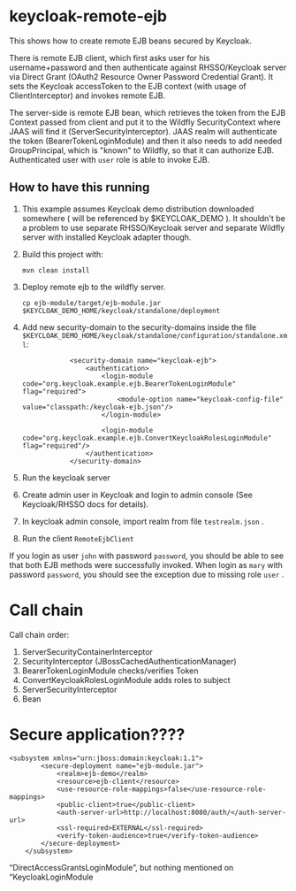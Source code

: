 # keycloak-remote-ejb

This shows how to create remote EJB beans secured by Keycloak.

There is remote EJB client, which first asks user for his username+password and then authenticate against RHSSO/Keycloak server via
Direct Grant (OAuth2 Resource Owner Password Credential Grant). It sets the Keycloak accessToken to the EJB context (with usage of ClientInterceptor) and invokes remote EJB.

The server-side is remote EJB bean, which retrieves the token from the EJB Context passed from client and put it to the Wildfly SecurityContext where JAAS 
will find it (ServerSecurityInterceptor). JAAS realm will authenticate the token (BearerTokenLoginModule) and then it also needs to 
add needed GroupPrincipal, which is "known" to Wildfly, so that it can authorize EJB. Authenticated user with `user` role is able to invoke EJB.


How to have this running
------------------------
1. This example assumes Keycloak demo distribution downloaded somewhere ( will be referenced by $KEYCLOAK_DEMO ). It shouldn't be a problem
 to use separate RHSSO/Keycloak server and separate Wildfly server with installed Keycloak adapter though.
 
 
2. Build this project with: 
    ````
    mvn clean install
    ````

3. Deploy remote ejb to the wildfly server. 
    ````
    cp ejb-module/target/ejb-module.jar $KEYCLOAK_DEMO_HOME/keycloak/standalone/deployment
    ````

4. Add new security-domain to the security-domains inside the file `$KEYCLOAK_DEMO_HOME/keycloak/standalone/configuration/standalone.xml`:
    ````
                <security-domain name="keycloak-ejb">
                    <authentication>
                        <login-module code="org.keycloak.example.ejb.BearerTokenLoginModule" flag="required">
                            <module-option name="keycloak-config-file" value="classpath:/keycloak-ejb.json"/>
                        </login-module>
   
                        <login-module code="org.keycloak.example.ejb.ConvertKeycloakRolesLoginModule" flag="required"/>
                    </authentication>
                </security-domain>
    ````

5. Run the keycloak server

6. Create admin user in Keycloak and login to admin console (See Keycloak/RHSSO docs for details).

7. In keycloak admin console, import realm from file `testrealm.json` .

8. Run the client `RemoteEjbClient` 

If you login as user `john` with password `password`, you should be able to see that both EJB methods were successfully invoked.
When login as `mary` with password `password`, you should see the exception due to missing role `user` .

# Call chain

Call chain order:

1. ServerSecurityContainerInterceptor
2. SecurityInterceptor (JBossCachedAuthenticationManager)
3. BearerTokenLoginModule checks/verifies Token
4. ConvertKeycloakRolesLoginModule adds roles to subject
5. ServerSecurityInterceptor
6. Bean

# Secure application????

    <subsystem xmlns="urn:jboss:domain:keycloak:1.1">
            <secure-deployment name="ejb-module.jar">
                <realm>ejb-demo</realm>
                <resource>ejb-client</resource>
                <use-resource-role-mappings>false</use-resource-role-mappings>
                <public-client>true</public-client>
                <auth-server-url>http://localhost:8080/auth/</auth-server-url>
                <ssl-required>EXTERNAL</ssl-required>
                <verify-token-audience>true</verify-token-audience>
            </secure-deployment>
        </subsystem>


“DirectAccessGrantsLoginModule”, but nothing mentioned on “KeycloakLoginModule
